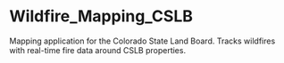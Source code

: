 # Wildfire_Mapping_CSLB
Mapping application for the Colorado State Land Board. Tracks wildfires with real-time fire data around CSLB properties.
